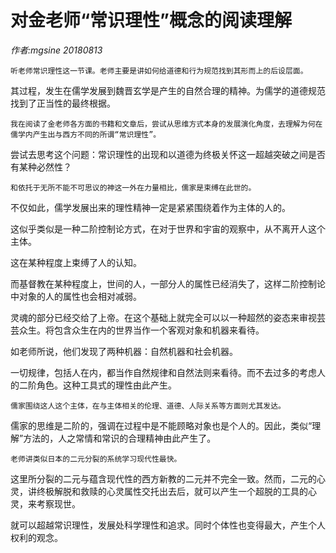 # 对金老师“常识理性”概念的阅读理解

*作者:mgsine 20180813*

	听老师常识理性这一节课。老师主要是讲如何给道德和行为规范找到其形而上的后设层面。

  其过程，发生在儒学发展到魏晋玄学是产生的自然合理的精神。为儒学的道德规范找到了正当性的最终根据。

	我在阅读了金老师各方面的书籍和文章后，尝试从思维方式本身的发展演化角度，去理解为何在儒学内产生出与西方不同的所谓“常识理性”。

  尝试去思考这个问题：常识理性的出现和以道德为终极关怀这一超越突破之间是否有某种必然性？

	和依托于无所不能不可思议的神这一外在力量相比，儒家是束缚在此世的。

  不仅如此，儒学发展出来的理性精神一定是紧紧围绕着作为主体的人的。

  这似乎类似是一种二阶控制论方式，在对于世界和宇宙的观察中，从不离开人这个主体。

  这在某种程度上束缚了人的认知。

  而基督教在某种程度上，世间的人，一部分人的属性已经消失了，这样二阶控制论中对象的人的属性也会相对减弱。

  灵魂的部分已经交给了上帝。在这个基础上就完全可以以一种超然的姿态来审视芸芸众生。将包含众生在内的世界当作一个客观对象和机器来看待。

  如老师所说，他们发现了两种机器：自然机器和社会机器。

  一切规律，包括人在内，都当作自然规律和自然法则来看待。而不去过多的考虑人的二阶角色。这种工具式的理性由此产生。

	儒家围绕这人这个主体，在与主体相关的伦理、道德、人际关系等方面则尤其发达。

  儒家的思维是二阶的，强调在过程中是不能顾略对象也是个人的。因此，类似“理解”方法的，人之常情和常识的合理精神由此产生了。


	老师讲类似日本的二元分裂的系统学习现代性最快。

  这里所分裂的二元与蕴含现代性的西方新教的二元并不完全一致。然而，二元的心灵，讲终极解脱和救赎的心灵属性交托出去后，就可以产生一个超脱的工具的心灵，来考察现世。

  就可以超越常识理性，发展处科学理性和追求。同时个体性也变得最大，产生个人权利的观念。
